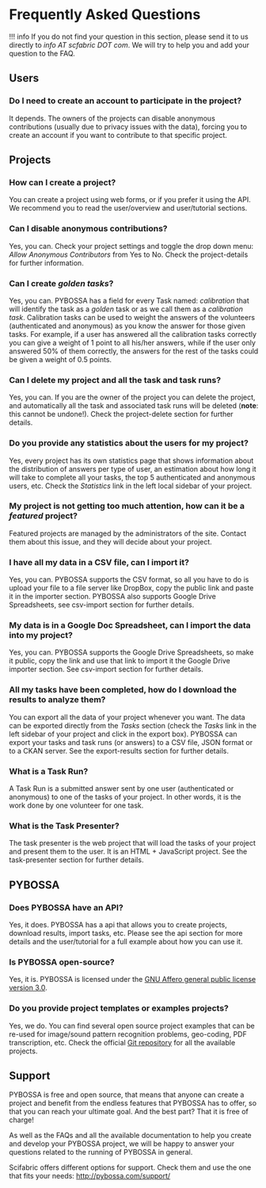 # Frequently Asked Questions

!!! info
    If you do not find your question in this section, please send it to us
    directly to *info AT scfabric DOT com*. We will try to help you and
    add your question to the FAQ.


## Users

### Do I need to create an account to participate in the project?

It depends. The owners of the projects can disable anonymous
contributions (usually due to privacy issues with the data), forcing you
to create an account if you want to contribute to that specific project.

## Projects

### How can I create a project?

You can create a project using web forms, or if you prefer it using the
API. We recommend you to read the user/overview and user/tutorial
sections.

### Can I disable anonymous contributions?

Yes, you can. Check your project settings and toggle the drop down menu:
*Allow Anonymous Contributors* from Yes to No. Check the project-details
for further information.

### Can I create *golden tasks*?

Yes, you can. PYBOSSA has a field for every Task named: *calibration*
that will identify the task as a *golden* task or as we call them as a
*calibration task*. Calibration tasks can be used to weight the answers
of the volunteers (authenticated and anonymous) as you know the answer
for those given tasks. For example, if a user has answered all the
calibration tasks correctly you can give a weight of 1 point to all
his/her answers, while if the user only answered 50% of them correctly,
the answers for the rest of the tasks could be given a weight of 0.5
points.

### Can I delete my project and all the task and task runs?

Yes, you can. If you are the owner of the project you can delete the
project, and automatically all the task and associated task runs will be
deleted (**note**: this cannot be undone!). Check the project-delete
section for further details.

### Do you provide any statistics about the users for my project?

Yes, every project has its own statistics page that shows information
about the distribution of answers per type of user, an estimation about
how long it will take to complete all your tasks, the top 5
authenticated and anonymous users, etc. Check the *Statistics* link in
the left local sidebar of your project.

### My project is not getting too much attention, how can it be a *featured* project?

Featured projects are managed by the administrators of the site. Contact
them about this issue, and they will decide about your project.

### I have all my data in a CSV file, can I import it?

Yes, you can. PYBOSSA supports the CSV format, so all you have to do is
upload your file to a file server like DropBox, copy the public link and
paste it in the importer section. PYBOSSA also supports Google Drive
Spreadsheets, see csv-import section for further details.

### My data is in a Google Doc Spreadsheet, can I import the data into my project?

Yes, you can. PYBOSSA supports the Google Drive Spreadsheets, so make it
public, copy the link and use that link to import it the Google Drive
importer section. See csv-import section for further details.

### All my tasks have been completed, how do I download the results to analyze them?

You can export all the data of your project whenever you want. The data
can be exported directly from the *Tasks* section (check the *Tasks*
link in the left sidebar of your project and click in the export box).
PYBOSSA can export your tasks and task runs (or answers) to a CSV file,
JSON format or to a CKAN server. See the export-results section for
further details.

### What is a Task Run?

A Task Run is a submitted answer sent by one user (authenticated or
anonymous) to one of the tasks of your project. In other words, it is
the work done by one volunteer for one task.

### What is the Task Presenter?

The task presenter is the web project that will load the tasks of your
project and present them to the user. It is an HTML + JavaScript
project. See the task-presenter section for further details.

## PYBOSSA

### Does PYBOSSA have an API?

Yes, it does. PYBOSSA has a api that allows you to create projects,
download results, import tasks, etc. Please see the api section for more
details and the user/tutorial for a full example about how you can use
it.

### Is PYBOSSA open-source?

Yes, it is. PYBOSSA is licensed under the [GNU Affero general public
license version 3.0](http://www.gnu.org/licenses/agpl-3.0.html).

### Do you provide project templates or examples projects?

Yes, we do. You can find several open source project examples that can
be re-used for image/sound pattern recognition problems, geo-coding, PDF
transcription, etc. Check the official [Git
repository](http://github.com/Scifabric/) for all the available
projects.

## Support

PYBOSSA is free and open source, that means that anyone can create a
project and benefit from the endless features that PYBOSSA has to offer,
so that you can reach your ultimate goal. And the best part? That it is
free of charge!

As well as the FAQs and all the available documentation to help you
create and develop your PYBOSSA project, we will be happy to answer your
questions related to the running of PYBOSSA in general.

Scifabric offers different options for support. Check them and use the
one that fits your needs: <http://pybossa.com/support/>
